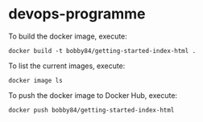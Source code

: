 # devops-programme

To build the docker image, execute:
```
docker build -t bobby84/getting-started-index-html .
```

To list the current images, execute:
```
docker image ls 
```
 
To push the docker image to Docker Hub, execute:
```
docker push bobby84/getting-started-index-html
```